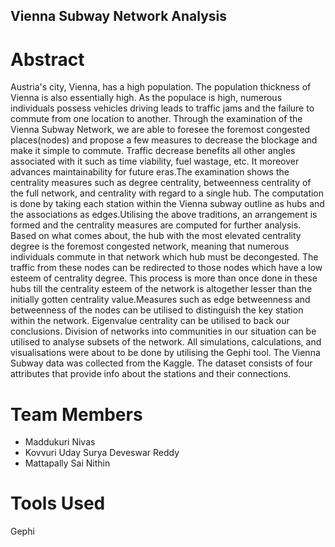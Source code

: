 ## Vienna Subway Network Analysis
# Abstract
Austria's city, Vienna, has a high population. The population thickness of Vienna is also essentially high. As the populace is high, numerous individuals possess vehicles driving leads to traffic jams and the failure to commute from one location to another. Through the examination of the Vienna Subway Network, we are able to foresee the foremost congested places(nodes) and propose a few measures to decrease the blockage and make it simple to commute. Traffic decrease benefits all other angles associated with it such as time viability, fuel wastage, etc. It moreover advances maintainability for future eras.The examination shows the centrality measures such as degree centrality, betweenness centrality of the full network, and centrality with regard to a single hub. The computation is done by taking each station within the Vienna subway outline as hubs and the associations as edges.Utilising the above traditions, an arrangement is formed and the centrality measures are computed for further analysis. Based on what comes about, the hub with the most elevated centrality degree is the foremost congested network, meaning that numerous individuals commute in that network which hub must be decongested. The traffic from these nodes can be redirected to those nodes which have a low esteem of centrality degree. This process is more than once done in these hubs till the centrality esteem of the network is altogether lesser than the initially gotten centrality value.Measures such as edge betweenness and betweenness of the nodes can be utilised to distinguish the key station within the network. Eigenvalue centrality can be utilised to back our conclusions. Division of networks into communities in our situation can be utilised to analyse subsets of the network. All simulations, calculations, and visualisations were about to be done by utilising the Gephi tool. The Vienna Subway data was collected from the Kaggle. The dataset consists of four attributes that provide info about the stations and their connections.

# Team Members
* Maddukuri Nivas
* Kovvuri Uday Surya Deveswar Reddy
* Mattapally Sai Nithin

# Tools Used
Gephi
